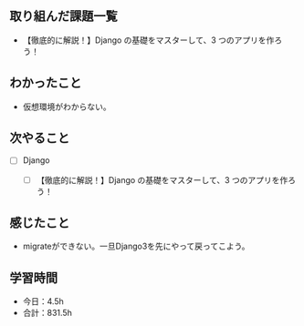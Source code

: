 ## 取り組んだ課題一覧

- 【徹底的に解説！】Django の基礎をマスターして、3 つのアプリを作ろう！

## わかったこと
- 仮想環境がわからない。

## 次やること

- [ ] Django
    - [ ] 【徹底的に解説！】Django の基礎をマスターして、3 つのアプリを作ろう！


## 感じたこと
- migrateができない。一旦Django3を先にやって戻ってこよう。

## 学習時間

- 今日：4.5h
- 合計：831.5h